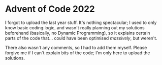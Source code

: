 # Advent of Code 2022

I forgot to upload the last year stuff. It's nothing spectacular; I used to only know basic coding logic, and wasn't really planning out my solutions beforehand (basically, no Dynamic Programming), so it explains certain parts of the code that... could have been optimised *massively*, but weren't.


There also wasn't any comments, so I had to add them myself. Please forgive me if I can't explain bits of the code; I'm only here to upload the solutions.
